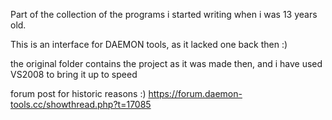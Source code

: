 Part of the collection of the programs i started writing when i was 13 years old.

This is an interface for DAEMON tools, as it lacked one back then :)

the original folder contains the project as it was made then, and i have used 
VS2008 to bring it up to speed

forum post for historic reasons :) https://forum.daemon-tools.cc/showthread.php?t=17085
